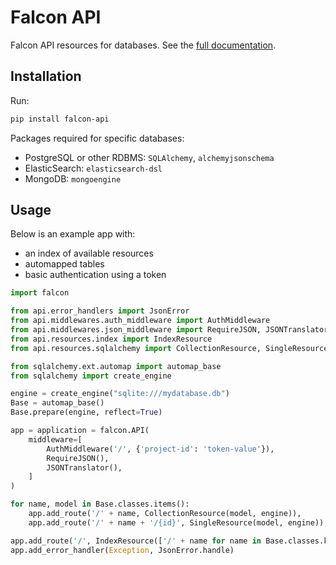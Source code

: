 Falcon API
==========

Falcon API resources for databases. See the [full documentation](http://falcon-api.readthedocs.io).

## Installation

Run:

```bash
pip install falcon-api
```

Packages required for specific databases:

* PostgreSQL or other RDBMS: `SQLAlchemy`, `alchemyjsonschema`
* ElasticSearch: `elasticsearch-dsl`
* MongoDB: `mongoengine`

## Usage

Below is an example app with:

* an index of available resources
* automapped tables
* basic authentication using a token

```python
import falcon

from api.error_handlers import JsonError
from api.middlewares.auth_middleware import AuthMiddleware
from api.middlewares.json_middleware import RequireJSON, JSONTranslator
from api.resources.index import IndexResource
from api.resources.sqlalchemy import CollectionResource, SingleResource

from sqlalchemy.ext.automap import automap_base
from sqlalchemy import create_engine

engine = create_engine("sqlite:///mydatabase.db")
Base = automap_base()
Base.prepare(engine, reflect=True)

app = application = falcon.API(
    middleware=[
        AuthMiddleware('/', {'project-id': 'token-value'}),
        RequireJSON(),
        JSONTranslator(),
    ]
)

for name, model in Base.classes.items():
    app.add_route('/' + name, CollectionResource(model, engine)),
    app.add_route('/' + name + '/{id}', SingleResource(model, engine)),

app.add_route('/', IndexResource(['/' + name for name in Base.classes.keys()]))
app.add_error_handler(Exception, JsonError.handle)
```
